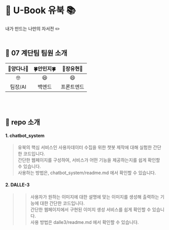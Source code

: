 # :memo: U-Book 유북 :books:
내가 만드는 나만의 자서전 :pencil2:
<br>
<br>

## :seedling: 07 계단팀 팀원 소개
|**🌟양다나🌟**|**:four_leaf_clover:안민지:four_leaf_clover:**|**:rabbit:장유현:rabbit:**|
|:--------:|:--------:|:--------:|
|🤓|😆|😄|
|  팀장/AI  |  백엔드  | 프론트엔드 |
<br>
<br>

## :crown: repo 소개

#### 1. chatbot_system
>유북의 핵심 서비스인 사용자데이터 수집을 위한 챗봇 제작에 대해 실험한 간단한 코드입니다.
><br/>간단한 웹페이지를 구성하여, 서비스가 어떤 기능을 제공하는지를 쉽게 확인할 수 있습니다.
><br/>사용하는 방법은, chatbot_system/readme.md 에서 확인할 수 있습니다. 

#### 2. DALLE-3

>>사용자가 원하는 이미지에 대한 설명에 맞는 이미지를 생성해 출력하는 기능에 대한 간단한 코드입니다.
><br/>간단한 웹페이지에서 구현된 이미지 생성 서비스를 쉽게 확인할 수 있습니다.
><br/>사용 방법은 dalle3/readme.md 에서 확인할 수 있습니다.
